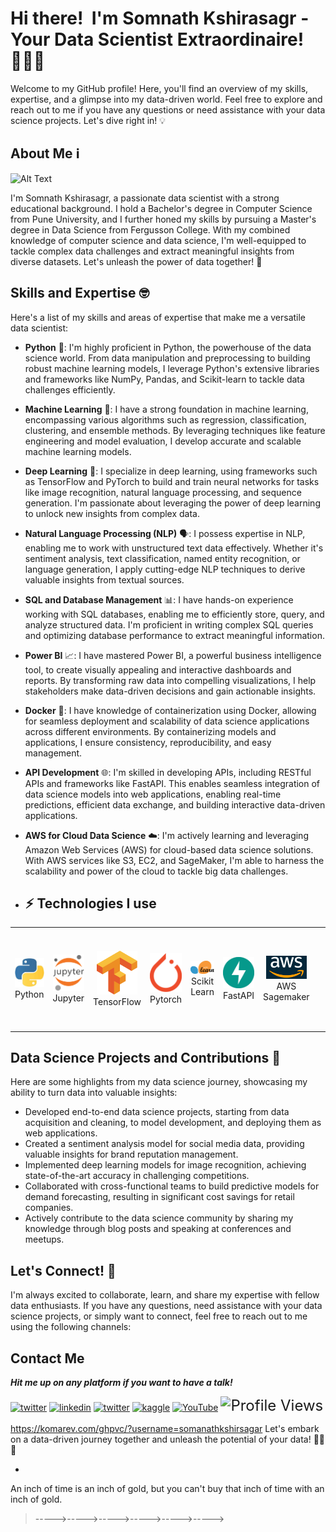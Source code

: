 # Hi there! <img alt="" src="https://media1.tenor.com/images/e5a6c8fff7422d5a137feade378401ac/tenor.gif?itemid=5530137" width="50px"> I'm Somnath Kshirasagr - Your Data Scientist Extraordinaire! 🧑‍🔬🚀  


Welcome to my GitHub profile! Here, you'll find an overview of my skills, expertise, and a glimpse into my data-driven world. Feel free to explore and reach out to me if you have any questions or need assistance with your data science projects. Let's dive right in! 💡

## About Me ℹ️

<img src="https://github.com/somanathkshirsagar/somanathkshirsagar/blob/main/assets/icons/NvL.gif" width="880" height="400" alt="Alt Text">

I'm Somnath Kshirasagr, a passionate data scientist with a strong educational background. I hold a Bachelor's degree in Computer Science from Pune University, and I further honed my skills by pursuing a Master's degree in Data Science from Fergusson College. With my combined knowledge of computer science and data science, I'm well-equipped to tackle complex data challenges and extract meaningful insights from diverse datasets. Let's unleash the power of data together! 💪

## Skills and Expertise 🤓

Here's a list of my skills and areas of expertise that make me a versatile data scientist:

- **Python** 🐍: I'm highly proficient in Python, the powerhouse of the data science world. From data manipulation and preprocessing to building robust machine learning models, I leverage Python's extensive libraries and frameworks like NumPy, Pandas, and Scikit-learn to tackle data challenges efficiently.

- **Machine Learning** 🤖: I have a strong foundation in machine learning, encompassing various algorithms such as regression, classification, clustering, and ensemble methods. By leveraging techniques like feature engineering and model evaluation, I develop accurate and scalable machine learning models.

- **Deep Learning** 🧠: I specialize in deep learning, using frameworks such as TensorFlow and PyTorch to build and train neural networks for tasks like image recognition, natural language processing, and sequence generation. I'm passionate about leveraging the power of deep learning to unlock new insights from complex data.

- **Natural Language Processing (NLP)** 🗣️: I possess expertise in NLP, enabling me to work with unstructured text data effectively. Whether it's sentiment analysis, text classification, named entity recognition, or language generation, I apply cutting-edge NLP techniques to derive valuable insights from textual sources.

- **SQL and Database Management** 📊: I have hands-on experience working with SQL databases, enabling me to efficiently store, query, and analyze structured data. I'm proficient in writing complex SQL queries and optimizing database performance to extract meaningful information.

- **Power BI** 📈: I have mastered Power BI, a powerful business intelligence tool, to create visually appealing and interactive dashboards and reports. By transforming raw data into compelling visualizations, I help stakeholders make data-driven decisions and gain actionable insights.

- **Docker** 🐳: I have knowledge of containerization using Docker, allowing for seamless deployment and scalability of data science applications across different environments. By containerizing models and applications, I ensure consistency, reproducibility, and easy management.

- **API Development** 🌐: I'm skilled in developing APIs, including RESTful APIs and frameworks like FastAPI. This enables seamless integration of data science models into web applications, enabling real-time predictions, efficient data exchange, and building interactive data-driven applications.

- **AWS for Cloud Data Science** ☁️: I'm actively learning and leveraging Amazon Web Services (AWS) for cloud-based data science solutions. With AWS services like S3, EC2, and SageMaker, I'm able to harness the scalability and power of the cloud to tackle big data challenges.
-   ## ⚡ Technologies I use 

<div align="center">
<table align="center">
    <tr>
        <td align="center" width="140" height="112.43">
            <img src="./assets/icons/python.jpeg" width="65px"/>
            <br /> Python
        </td>
        <td align="center" width="140" height="112.43">
            <img src="./assets/icons/jupyter.png" width="65px"/>
            <br /> Jupyter
        </td>
        <td align="center" width="140" height="112.43">
            <img src="./assets/icons/tensorflow.png" width="65px"/>
            <br /> TensorFlow
        </td>
        <td align="center" width="140" height="112.43">
            <img src="./assets/icons/pytorch.png" width="65px"/>
            <br /> Pytorch
        </td>
        <td align="center" width="140" height="112.43">
            <img src="./assets/icons/scikitlearn.png" width="65px"/>
            <br /> Scikit Learn
        </td>
        <td align="center" width="140" height="112.43">
            <img src="./assets/icons/fastapi.png" width="65px"/>
            <br /> FastAPI
         </td>
        <td align="center" width="200" height="160">
            <img src="./assets/icons/Amazon-Web-Services-AWS-Emblem.png" width="65px"/>
            <br /> AWS Sagemaker
        </td>
         <td align="center" width="140" height="112.43">
            <img src="./assets/icons/stm.png" width="65px"/>
            <br /> 
        </td>
        <td align="center" width="140" height="112.43">
            <img src="./assets/icons/docker.png" width="65px"/>
            <br /> Docker
        </td>
    </tr>
</table>
</div>


## Data Science Projects and Contributions 🚀

Here are some highlights from my data science journey, showcasing my ability to turn data into valuable insights:

- Developed end-to-end data science projects, starting from data acquisition and cleaning, to model development, and deploying them as web applications.
- Created a sentiment analysis model for social media data, providing valuable insights for brand reputation management.
- Implemented deep learning models for image recognition, achieving state-of-the-art accuracy in challenging competitions.
- Collaborated with cross-functional teams to build predictive models for demand forecasting, resulting in significant cost savings for retail companies.
- Actively contribute to the data science community by sharing my knowledge through blog posts and speaking at conferences and meetups.

## Let's Connect! 🤝

I'm always excited to collaborate, learn, and share my expertise with fellow data enthusiasts. If you have any questions, need assistance with your data science projects, or simply want to connect, feel free to reach out to me using the following channels:
## Contact Me

***Hit me up on any platform if you want to have a talk!***

<a href="mailto:somanathtk198@gmail.com" target="_blank"><img src="https://img.shields.io/badge/Gmail-D14836?style=for-the-badge&logo=gmail&logoColor=white" alt="twitter"></a>
<a href="https://www.linkedin.com/in/somnath-kshirasagar-b73ba2212/" target="_blank"><img src="https://img.shields.io/badge/LinkedIn-0077B5?style=for-the-badge&logo=linkedin&logoColor=white" alt="linkedin"></a>
<a href="https://twitter.com/Somnath_9696" target="_blank"><img src="https://img.shields.io/badge/Twitter-1DA1F2?style=for-the-badge&logo=twitter&logoColor=white" alt="twitter"></a>
<a href="https://www.kaggle.com/somanathkshirasagar" target="_blank"><img src="https://img.shields.io/badge/Kaggle-20BEFF?style=for-the-badge&logo=Kaggle&logoColor=white" alt="kaggle"></a>
<a href="https://www.youtube.com/channel/UCUMBgJEWzDeQpnBD9cCuSFA" target="_blank"><img src="https://img.shields.io/badge/YouTube-%23FF0000.svg?style=for-the-badge&logo=YouTube&logoColor=white" alt="YouTube"></a>
<img src="https://komarev.com/ghpvc/?username=somanathkshirsagar" alt="Profile Views" style="font-size: 24px;">

https://komarev.com/ghpvc/?username=somanathkshirsagar
Let's embark on a data-driven journey together and unleash the potential of your data! 🚀🔬💡
- <img alt="" src="https://media.tenor.com/images/4a37815ddbf2e92d8f082ca3a0aa02fb/tenor.gif" width="200px">

An inch of time is an inch of gold, but you can't buy that inch of time with an inch of gold.
>----->----->----->----->----->----->
